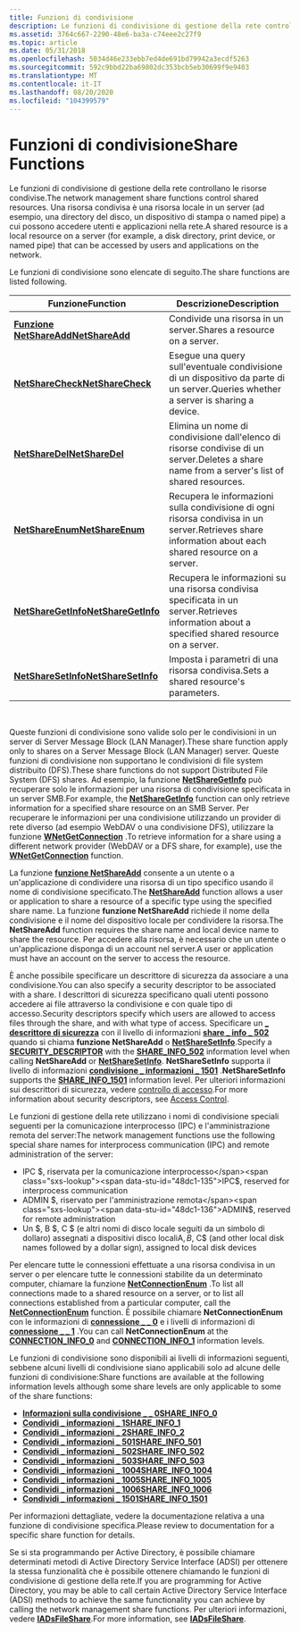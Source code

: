 ```yaml
---
title: Funzioni di condivisione
description: Le funzioni di condivisione di gestione della rete controllano le risorse condivise. Una risorsa condivisa è una risorsa locale in un server (ad esempio, una directory del disco, un dispositivo di stampa o named pipe) a cui possono accedere utenti e applicazioni nella rete.
ms.assetid: 3764c667-2290-48e6-ba3a-c74eee2c27f9
ms.topic: article
ms.date: 05/31/2018
ms.openlocfilehash: 5034d46e233ebb7ed4de691bd79942a3ecdf5263
ms.sourcegitcommit: 592c9bbd22ba69802dc353bcb5eb30699f9e9403
ms.translationtype: MT
ms.contentlocale: it-IT
ms.lasthandoff: 08/20/2020
ms.locfileid: "104399579"
---
```

# <a name="share-functions"></a><span data-ttu-id="48dc1-104">Funzioni di condivisione</span><span class="sxs-lookup"><span data-stu-id="48dc1-104">Share Functions</span></span>

<span data-ttu-id="48dc1-105">Le funzioni di condivisione di gestione della rete controllano le risorse condivise.</span><span class="sxs-lookup"><span data-stu-id="48dc1-105">The network management share functions control shared resources.</span></span> <span data-ttu-id="48dc1-106">Una risorsa condivisa è una risorsa locale in un server (ad esempio, una directory del disco, un dispositivo di stampa o named pipe) a cui possono accedere utenti e applicazioni nella rete.</span><span class="sxs-lookup"><span data-stu-id="48dc1-106">A shared resource is a local resource on a server (for example, a disk directory, print device, or named pipe) that can be accessed by users and applications on the network.</span></span>

<span data-ttu-id="48dc1-107">Le funzioni di condivisione sono elencate di seguito.</span><span class="sxs-lookup"><span data-stu-id="48dc1-107">The share functions are listed following.</span></span>



| <span data-ttu-id="48dc1-108">Funzione</span><span class="sxs-lookup"><span data-stu-id="48dc1-108">Function</span></span>                                  | <span data-ttu-id="48dc1-109">Descrizione</span><span class="sxs-lookup"><span data-stu-id="48dc1-109">Description</span></span>                                                          |
|-------------------------------------------|----------------------------------------------------------------------|
| [<span data-ttu-id="48dc1-110">**Funzione NetShareAdd**</span><span class="sxs-lookup"><span data-stu-id="48dc1-110">**NetShareAdd**</span></span>](/windows/desktop/api/lmshare/nf-lmshare-netshareadd)         | <span data-ttu-id="48dc1-111">Condivide una risorsa in un server.</span><span class="sxs-lookup"><span data-stu-id="48dc1-111">Shares a resource on a server.</span></span>                                       |
| [<span data-ttu-id="48dc1-112">**NetShareCheck**</span><span class="sxs-lookup"><span data-stu-id="48dc1-112">**NetShareCheck**</span></span>](/windows/desktop/api/lmshare/nf-lmshare-netsharecheck)     | <span data-ttu-id="48dc1-113">Esegue una query sull'eventuale condivisione di un dispositivo da parte di un server.</span><span class="sxs-lookup"><span data-stu-id="48dc1-113">Queries whether a server is sharing a device.</span></span>                        |
| [<span data-ttu-id="48dc1-114">**NetShareDel**</span><span class="sxs-lookup"><span data-stu-id="48dc1-114">**NetShareDel**</span></span>](/windows/desktop/api/lmshare/nf-lmshare-netsharedel)         | <span data-ttu-id="48dc1-115">Elimina un nome di condivisione dall'elenco di risorse condivise di un server.</span><span class="sxs-lookup"><span data-stu-id="48dc1-115">Deletes a share name from a server's list of shared resources.</span></span>       |
| [<span data-ttu-id="48dc1-116">**NetShareEnum**</span><span class="sxs-lookup"><span data-stu-id="48dc1-116">**NetShareEnum**</span></span>](/windows/desktop/api/lmshare/nf-lmshare-netshareenum)       | <span data-ttu-id="48dc1-117">Recupera le informazioni sulla condivisione di ogni risorsa condivisa in un server.</span><span class="sxs-lookup"><span data-stu-id="48dc1-117">Retrieves share information about each shared resource on a server.</span></span>  |
| [<span data-ttu-id="48dc1-118">**NetShareGetInfo**</span><span class="sxs-lookup"><span data-stu-id="48dc1-118">**NetShareGetInfo**</span></span>](/windows/desktop/api/lmshare/nf-lmshare-netsharegetinfo) | <span data-ttu-id="48dc1-119">Recupera le informazioni su una risorsa condivisa specificata in un server.</span><span class="sxs-lookup"><span data-stu-id="48dc1-119">Retrieves information about a specified shared resource on a server.</span></span> |
| [<span data-ttu-id="48dc1-120">**NetShareSetInfo**</span><span class="sxs-lookup"><span data-stu-id="48dc1-120">**NetShareSetInfo**</span></span>](/windows/desktop/api/lmshare/nf-lmshare-netsharesetinfo) | <span data-ttu-id="48dc1-121">Imposta i parametri di una risorsa condivisa.</span><span class="sxs-lookup"><span data-stu-id="48dc1-121">Sets a shared resource's parameters.</span></span>                                 |



 

<span data-ttu-id="48dc1-122">Queste funzioni di condivisione sono valide solo per le condivisioni in un server di Server Message Block (LAN Manager).</span><span class="sxs-lookup"><span data-stu-id="48dc1-122">These share function apply only to shares on a Server Message Block (LAN Manager) server.</span></span> <span data-ttu-id="48dc1-123">Queste funzioni di condivisione non supportano le condivisioni di file system distribuito (DFS).</span><span class="sxs-lookup"><span data-stu-id="48dc1-123">These share functions do not support Distributed File System (DFS) shares.</span></span> <span data-ttu-id="48dc1-124">Ad esempio, la funzione [**NetShareGetInfo**](/windows/desktop/api/lmshare/nf-lmshare-netsharegetinfo) può recuperare solo le informazioni per una risorsa di condivisione specificata in un server SMB.</span><span class="sxs-lookup"><span data-stu-id="48dc1-124">For example, the [**NetShareGetInfo**](/windows/desktop/api/lmshare/nf-lmshare-netsharegetinfo) function can only retrieve information for a specified share resource on an SMB Server.</span></span> <span data-ttu-id="48dc1-125">Per recuperare le informazioni per una condivisione utilizzando un provider di rete diverso (ad esempio WebDAV o una condivisione DFS), utilizzare la funzione [**WNetGetConnection**](/windows/desktop/api/winnetwk/nf-winnetwk-wnetgetconnectiona) .</span><span class="sxs-lookup"><span data-stu-id="48dc1-125">To retrieve information for a share using a different network provider (WebDAV or a DFS share, for example), use the [**WNetGetConnection**](/windows/desktop/api/winnetwk/nf-winnetwk-wnetgetconnectiona) function.</span></span>

<span data-ttu-id="48dc1-126">La funzione [**funzione NetShareAdd**](/windows/desktop/api/lmshare/nf-lmshare-netshareadd) consente a un utente o a un'applicazione di condividere una risorsa di un tipo specifico usando il nome di condivisione specificato.</span><span class="sxs-lookup"><span data-stu-id="48dc1-126">The [**NetShareAdd**](/windows/desktop/api/lmshare/nf-lmshare-netshareadd) function allows a user or application to share a resource of a specific type using the specified share name.</span></span> <span data-ttu-id="48dc1-127">La funzione **funzione NetShareAdd** richiede il nome della condivisione e il nome del dispositivo locale per condividere la risorsa.</span><span class="sxs-lookup"><span data-stu-id="48dc1-127">The **NetShareAdd** function requires the share name and local device name to share the resource.</span></span> <span data-ttu-id="48dc1-128">Per accedere alla risorsa, è necessario che un utente o un'applicazione disponga di un account nel server.</span><span class="sxs-lookup"><span data-stu-id="48dc1-128">A user or application must have an account on the server to access the resource.</span></span>

<span data-ttu-id="48dc1-129">È anche possibile specificare un descrittore di sicurezza da associare a una condivisione.</span><span class="sxs-lookup"><span data-stu-id="48dc1-129">You can also specify a security descriptor to be associated with a share.</span></span> <span data-ttu-id="48dc1-130">I descrittori di sicurezza specificano quali utenti possono accedere ai file attraverso la condivisione e con quale tipo di accesso.</span><span class="sxs-lookup"><span data-stu-id="48dc1-130">Security descriptors specify which users are allowed to access files through the share, and with what type of access.</span></span> <span data-ttu-id="48dc1-131">Specificare un [**\_ descrittore di sicurezza**](/windows/desktop/api/winnt/ns-winnt-security_descriptor) con il livello di informazioni [**share \_ info \_ 502**](/windows/desktop/api/lmshare/ns-lmshare-share_info_502) quando si chiama **funzione NetShareAdd** o [**NetShareSetInfo**](/windows/desktop/api/lmshare/nf-lmshare-netsharesetinfo).</span><span class="sxs-lookup"><span data-stu-id="48dc1-131">Specify a [**SECURITY\_DESCRIPTOR**](/windows/desktop/api/winnt/ns-winnt-security_descriptor) with the [**SHARE\_INFO\_502**](/windows/desktop/api/lmshare/ns-lmshare-share_info_502) information level when calling **NetShareAdd** or [**NetShareSetInfo**](/windows/desktop/api/lmshare/nf-lmshare-netsharesetinfo).</span></span> <span data-ttu-id="48dc1-132">**NetShareSetInfo** supporta il livello di informazioni [**condivisione \_ informazioni \_ 1501**](/windows/desktop/api/lmshare/ns-lmshare-share_info_1501) .</span><span class="sxs-lookup"><span data-stu-id="48dc1-132">**NetShareSetInfo** supports the [**SHARE\_INFO\_1501**](/windows/desktop/api/lmshare/ns-lmshare-share_info_1501) information level.</span></span> <span data-ttu-id="48dc1-133">Per ulteriori informazioni sui descrittori di sicurezza, vedere [controllo di accesso](/windows/desktop/SecAuthZ/access-control).</span><span class="sxs-lookup"><span data-stu-id="48dc1-133">For more information about security descriptors, see [Access Control](/windows/desktop/SecAuthZ/access-control).</span></span>

<span data-ttu-id="48dc1-134">Le funzioni di gestione della rete utilizzano i nomi di condivisione speciali seguenti per la comunicazione interprocesso (IPC) e l'amministrazione remota del server:</span><span class="sxs-lookup"><span data-stu-id="48dc1-134">The network management functions use the following special share names for interprocess communication (IPC) and remote administration of the server:</span></span>

-   <span data-ttu-id="48dc1-135">IPC $, riservata per la comunicazione interprocesso</span><span class="sxs-lookup"><span data-stu-id="48dc1-135">IPC$, reserved for interprocess communication</span></span>
-   <span data-ttu-id="48dc1-136">ADMIN $, riservato per l'amministrazione remota</span><span class="sxs-lookup"><span data-stu-id="48dc1-136">ADMIN$, reserved for remote administration</span></span>
-   <span data-ttu-id="48dc1-137">Un $, B $, C $ (e altri nomi di disco locale seguiti da un simbolo di dollaro) assegnati a dispositivi disco locali</span><span class="sxs-lookup"><span data-stu-id="48dc1-137">A$, B$, C$ (and other local disk names followed by a dollar sign), assigned to local disk devices</span></span>

<span data-ttu-id="48dc1-138">Per elencare tutte le connessioni effettuate a una risorsa condivisa in un server o per elencare tutte le connessioni stabilite da un determinato computer, chiamare la funzione [**NetConnectionEnum**](/windows/desktop/api/lmshare/nf-lmshare-netconnectionenum) .</span><span class="sxs-lookup"><span data-stu-id="48dc1-138">To list all connections made to a shared resource on a server, or to list all connections established from a particular computer, call the [**NetConnectionEnum**](/windows/desktop/api/lmshare/nf-lmshare-netconnectionenum) function.</span></span> <span data-ttu-id="48dc1-139">È possibile chiamare **NetConnectionEnum** con le informazioni di [**connessione \_ \_ 0**](/windows/desktop/api/lmshare/ns-lmshare-connection_info_0) e i livelli di informazioni di [**connessione \_ \_ 1**](/windows/desktop/api/lmshare/ns-lmshare-connection_info_1) .</span><span class="sxs-lookup"><span data-stu-id="48dc1-139">You can call **NetConnectionEnum** at the [**CONNECTION\_INFO\_0**](/windows/desktop/api/lmshare/ns-lmshare-connection_info_0) and [**CONNECTION\_INFO\_1**](/windows/desktop/api/lmshare/ns-lmshare-connection_info_1) information levels.</span></span>

<span data-ttu-id="48dc1-140">Le funzioni di condivisione sono disponibili ai livelli di informazioni seguenti, sebbene alcuni livelli di condivisione siano applicabili solo ad alcune delle funzioni di condivisione:</span><span class="sxs-lookup"><span data-stu-id="48dc1-140">Share functions are available at the following information levels although some share levels are only applicable to some of the share functions:</span></span>

-   [<span data-ttu-id="48dc1-141">**Informazioni sulla condivisione \_ \_ 0**</span><span class="sxs-lookup"><span data-stu-id="48dc1-141">**SHARE\_INFO\_0**</span></span>](/windows/desktop/api/lmshare/ns-lmshare-share_info_0)
-   [<span data-ttu-id="48dc1-142">**Condividi \_ informazioni \_ 1**</span><span class="sxs-lookup"><span data-stu-id="48dc1-142">**SHARE\_INFO\_1**</span></span>](/windows/desktop/api/lmshare/ns-lmshare-share_info_1)
-   [<span data-ttu-id="48dc1-143">**Condividi \_ informazioni \_ 2**</span><span class="sxs-lookup"><span data-stu-id="48dc1-143">**SHARE\_INFO\_2**</span></span>](/windows/desktop/api/lmshare/ns-lmshare-share_info_2)
-   [<span data-ttu-id="48dc1-144">**Condividi \_ informazioni \_ 501**</span><span class="sxs-lookup"><span data-stu-id="48dc1-144">**SHARE\_INFO\_501**</span></span>](/windows/desktop/api/lmshare/ns-lmshare-share_info_501)
-   [<span data-ttu-id="48dc1-145">**Condividi \_ informazioni \_ 502**</span><span class="sxs-lookup"><span data-stu-id="48dc1-145">**SHARE\_INFO\_502**</span></span>](/windows/desktop/api/lmshare/ns-lmshare-share_info_502)
-   [<span data-ttu-id="48dc1-146">**Condividi \_ informazioni \_ 503**</span><span class="sxs-lookup"><span data-stu-id="48dc1-146">**SHARE\_INFO\_503**</span></span>](/windows/desktop/api/lmshare/ns-lmshare-share_info_503)
-   [<span data-ttu-id="48dc1-147">**Condividi \_ informazioni \_ 1004**</span><span class="sxs-lookup"><span data-stu-id="48dc1-147">**SHARE\_INFO\_1004**</span></span>](/windows/desktop/api/lmshare/ns-lmshare-share_info_1004)
-   [<span data-ttu-id="48dc1-148">**Condividi \_ informazioni \_ 1005**</span><span class="sxs-lookup"><span data-stu-id="48dc1-148">**SHARE\_INFO\_1005**</span></span>](/windows/desktop/api/lmshare/ns-lmshare-share_info_1005)
-   [<span data-ttu-id="48dc1-149">**Condividi \_ informazioni \_ 1006**</span><span class="sxs-lookup"><span data-stu-id="48dc1-149">**SHARE\_INFO\_1006**</span></span>](/windows/desktop/api/lmshare/ns-lmshare-share_info_1006)
-   [<span data-ttu-id="48dc1-150">**Condividi \_ informazioni \_ 1501**</span><span class="sxs-lookup"><span data-stu-id="48dc1-150">**SHARE\_INFO\_1501**</span></span>](/windows/desktop/api/lmshare/ns-lmshare-share_info_1501)

<span data-ttu-id="48dc1-151">Per informazioni dettagliate, vedere la documentazione relativa a una funzione di condivisione specifica.</span><span class="sxs-lookup"><span data-stu-id="48dc1-151">Please review to documentation for a specific share function for details.</span></span>

<span data-ttu-id="48dc1-152">Se si sta programmando per Active Directory, è possibile chiamare determinati metodi di Active Directory Service Interface (ADSI) per ottenere la stessa funzionalità che è possibile ottenere chiamando le funzioni di condivisione di gestione della rete.</span><span class="sxs-lookup"><span data-stu-id="48dc1-152">If you are programming for Active Directory, you may be able to call certain Active Directory Service Interface (ADSI) methods to achieve the same functionality you can achieve by calling the network management share functions.</span></span> <span data-ttu-id="48dc1-153">Per ulteriori informazioni, vedere [**IADsFileShare**](/windows/desktop/api/iads/nn-iads-iadsfileshare).</span><span class="sxs-lookup"><span data-stu-id="48dc1-153">For more information, see [**IADsFileShare**](/windows/desktop/api/iads/nn-iads-iadsfileshare).</span></span>

 

 